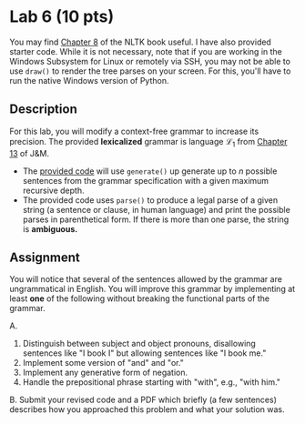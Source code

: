 # Lab 6 (10 pts)

You may find [Chapter 8](https://www.nltk.org/book/ch08.html) of the NLTK book useful.  I have also provided starter code.  While it is not necessary, note that if you are working in the Windows Subsystem for Linux or remotely via SSH, you may not be able to use `draw()` to render the tree parses on your screen.  For this, you'll have to run the native Windows version of Python. 

## Description

For this lab, you will modify a context-free grammar to increase its precision.  The provided **lexicalized** grammar is language $\mathscr{L}_1$ from [Chapter 13](https://web.stanford.edu/~jurafsky/slp3/13.pdf) of J&M.  

* The [provided code](https://github.com/acgrissom/courses/blob/master/2020-compling/labs/code/lab6.py) will use `generate()` up generate up to $n$ possible sentences from the grammar specification with a given maximum recursive depth. 
* The provided code uses `parse()` to produce a legal parse of a given string (a sentence or clause, in human language) and print the possible parses in parenthetical form.  If there is more than one parse, the string is **ambiguous.** 

## Assignment

You will notice that several of the sentences allowed by the grammar are ungrammatical in English.  You will improve this grammar by implementing at least **one** of the following without breaking the functional parts of the grammar.

A.

1. Distinguish between subject and object pronouns, disallowing sentences like "I book I" but allowing sentences like "I book me."
2. Implement some version of "and" and "or."
3. Implement any generative form of negation.
4. Handle the prepositional phrase starting with "with", e.g., "with him."

B.  Submit your revised code and a PDF which briefly (a few sentences) describes how you approached this problem and what your solution was.  